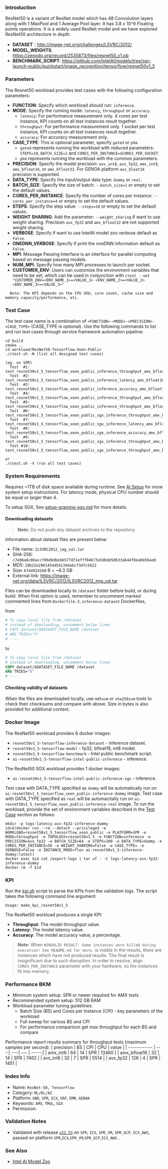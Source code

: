 ### Introduction

ResNet50 is a variant of ResNet model which has 48 Convolution layers along with 1 MaxPool and 1 Average Pool layer. It has 3.8 x 10^9 Floating points operations. It is a widely used ResNet model and we have explored ResNet50 architecture in depth.

- **DATASET**：http://image-net.org/challenges/LSVRC/2012/
- **MODEL_WEIGHTS**: https://zenodo.org/record/2535873/files/resnet50_v1.pb
- **BENCHMARK_SCRIPT**: https://github.com/IntelAI/models/tree/spr-launch-public/quickstart/image_recognition/tensorflow/resnet50v1_5

### Parameters

The Resnet50 workload provides test cases with the following configuration parameters:
- **FUNCTION**: Specify which workload should run: `inference`.
- **MODE**: Specify the running mode: `latency`, `throughput` or `accuracy`.
  * `latency`: For performance measurement only. 4 cores per test instance, KPI counts on all test instances result together.
  * `throughput`: For performance measurement only. 1 socket per test instance, KPI counts on all test instances result together.
  * `accuracy`: For accuracy measurement only.
- **CASE_TYPE**: This is optional parameter, specify `gated` or `pkm`.  
  - `gated` represents running the workload with reduced parameters: `STEPS=10`, `BATCH_SIZE=1` and `CORES_PER_INSTANCE=$CORES_PER_SOCKET`.
  - `pkm` represents running the workload with the common parameters.
- **PRECISION**: Specify the model precision: `avx_int8`, `avx_fp32`, `amx_int8`, `amx_bfloat16`, or `amx_bfloat32`. For GENOA platform `avx_bloat16` precision is supported.
- **DATA_TYPE**: Specify the input/output data type: `dummy` or `real`.
- **BATCH_SIZE**: Specify the size of batch: `--batch_size=1` or empty to set the default values.
- **CORES_PER_INSTANCE**: Specify the number of cores per instance: `--cores_per_instance=4` or empty to set the default values.
- **STEPS**: Specify the step value: `--steps=10` or empty to set the default values.
- **WEIGHT SHARING**: Add the parameter: `--weight_sharing` if want to use weight sharing. Precision `avx_fp32` and `amx_bfloat32` are not supported weight sharing.
- **VERBOSE**: Specify if want to use IntelAI model zoo verbose default as `False`.
- **ONEDNN_VERBOSE**: Specify if print the oneDNN information default as `False`. 
- **MPI**: Message Passing Interface is an interface for parallel computing based on message passing models.
- **NUM_MPI**: Specify how many MPI processes to launch per socket.
- **CUSTOMER_ENV**: Users can customize the environment variables that need to be set, which can be used in conjunction with `ctest --set "CUSTOMER_ENV=<ENV_NAME_1>=<VALUE_1> <ENV_NAME_2>=<VALUE_2> <ENV_NAME_3>=<VALUE_3>"`

```
  Note: The KPI depends on the CPU SKU, core count, cache size and memory capacity/performance, etc.
```

### Test Case

The test case name is a combination of `<FUNCTION>-<MODE>-<PRECISION>-<CASE_TYPE>` (CASE_TYPE is optional). Use the following commands to list and run test cases through service framework automation pipeline:
```
cd build
cmake ..
cd workload/ResNet50-TensorFlow-Xeon-Public
./ctest.sh -N (list all designed test cases)

(eg. on SPR)
  Test  #1: test_resnet50v1_5_tensorflow_xeon_public_inference_throughput_amx_bfloat16
  Test  #2: test_resnet50v1_5_tensorflow_xeon_public_inference_latency_amx_bfloat16
  Test  #3: test_resnet50v1_5_tensorflow_xeon_public_inference_accuracy_amx_bfloat16
  Test  #4: test_resnet50v1_5_tensorflow_xeon_public_inference_throughput_amx_bfloat16_gated
  Test  #5: test_resnet50v1_5_tensorflow_xeon_public_inference_throughput_amx_bfloat16_pkm
  Test  #6: test_resnet50v1_5_tensorflow_xeon_public_sgx_inference_throughput_amx_bfloat16
  Test  #7: test_resnet50v1_5_tensorflow_xeon_public_sgx_inference_latency_amx_bfloat16
  Test  #8: test_resnet50v1_5_tensorflow_xeon_public_sgx_inference_accuracy_amx_bfloat16
  Test  #9: test_resnet50v1_5_tensorflow_xeon_public_sgx_inference_throughput_amx_bfloat16_gated
  Test #10: test_resnet50v1_5_tensorflow_xeon_public_sgx_inference_throughput_amx_bfloat16_pkm

or
./ctest.sh -V (run all test cases)
```

### System Requirements

Requires ~1TB of disk space available during runtime. See [AI Setup](../../doc/setup-ai.md) for more system setup instructions.
For latency mode, physical CPU number should be equal or larger than 4.

To setup SGX, See [setup-gramine-sgx.md](../../doc/setup-gramine-sgx.md#node-labels) for more details.

#### Downloading datasets

> **Note:** Do not push any dataset archives to the repository.

Information about dataset files are present below
* File name: `ILSVRC2012_img_val.tar`
* SHA-256: `c7e06a6c0baccf06d8dbeb6577d71efff84673a5dbdd50633ab44f8ea0456ae0`  
* MD5: `29b22e2961454d5413ddabcf34fc5622`  
* Size: `6744924160` B = ~6.3 GB  
* External link: https://image-net.org/data/ILSVRC/2012/ILSVRC2012_img_val.tar

Files can be downloaded locally to `/dataset` folder before build, or during build. When first option is used, remember to uncomment marked commented lines from `Dockerfile.3.inference-dataset` Dockerfiles,

from
```Dockerfile
# To copy local file from /dataset
# instead of downloading, uncomment below lines
# COPY dataset/$DATASET_FILE_NAME /dataset
# ARG TRIES="5"
# ----
```

to
```Dockerfile
# To copy local file from /dataset
# instead of downloading, uncomment below lines
COPY dataset/$DATASET_FILE_NAME /dataset
ARG TRIES="5"
# ----
```

#### Checking validity of datasets

When the files are downloaded locally, use `md5sum` or `sha256sum` tools to check their checksums and compare with above. Size in bytes is also provided for additional context.

### Docker Image

The ResNet50 workload provides 6 docker images:
- `resnet50v1_5-tensorflow-inference-dataset` - inference dataset.
- `resnet50v1_5-tensorflow-model` - fp32, bfloat16, int8 model.
- `resnet50v1_5-tensorflow-benchmark` - Intel public benchmark script.
- `ai-resnet50v1_5-tensorflow-intel-public-inference` - inference.

The ResNet50 SGX workload provides 1 docker images:
- `ai-resnet50v1_5-tensorflow-intel-public-inference-sgx` - inference.

Test case with DATA_TYPE specified as `dummy` will be automatically run on `ai-resnet50v1_5_tensorflow_xeon_public-inference-dummy` image. Test case with DATA_TYPE specified as `real` will be automacitally run on `ai-resnet50v1_5_tensorflow_xeon_public-inference-real` image. To run the workload, provide the set of environment variables described in the [Test Case](#Test-Case) section as follows:

```
mkdir -p logs-latency-avx-fp32-inference-dummy
id=$(docker run --rm --detach --privileged -e WORKLOAD=resnet50v1_5_tensorflow_xeon_public -e PLATFORM=SPR -e MODE=throughput -e TOPOLOGY=resnet50v1_5 -e FUNCTION=inference -e PRECISION=avx_fp32 -e BATCH_SIZE=64 -e STEPS=100 -e DATA_TYPE=dummy -e CORES_PER_INSTANCE=56 -e WEIGHT_SHARING=False -e CASE_TYPE= -e VERBOSE=False -e INSTANCE_MODE=flex ai-resnet50v1_5-inference-dummy:latest)
docker exec $id cat /export-logs | tar xf - -C logs-latency-avx-fp32-inference-dummy
docker rm -f $id
```

### KPI

Run the [kpi.sh](kpi.sh) script to parse the KPIs from the validation logs. The script takes the following command line argument:

```
Usage: make_kpi_resnet50v1_5
```

The ResNet50 workload produces a single KPI:
- **Throughput**: The model throughput value.
- **Latency**: The model latency value.
- **Accuracy**: The model accuracy value, a percentage.

> **Note:** When `#INVALID RESULT: Some instances were killed during execution! See README.md for more.` is visible in the results,
 there are instances which have not produced results. The final result is insignificant due to such disruption.
 In order to resolve, align `CORES_PER_INSTANCE` parameter with your hardware, so the instances fit into memory.

### Performance BKM
- Minimum system setup: SPR or newer required for AMX tests
- Recommended system setup: 512 GB RAM
- Workload parameter tuning guidelines:
  - Batch Size (BS) and Cores per Instance (CPI) - key parameters of the workload​
  - Full sweep for various BS and CPI
  - For performance comparison get max throughput for each BS and compare

Performance report results summary for throughput tests (maximum samples per second):
| precision    | BS  | CPI | CPU | value |
| ------------ | ---:| ---:| --- | -----:|
| amx_int8     | 64  |  14 | SPR | 13460 |
| amx_bfloat16 | 32  |  14 | SPR | 7462  |
| avx_int8     | 32  |  7  | SPR | 5514  |
| avx_fp32     | 128 |  4  | SPR | 1451  |

### Index Info
- Name: `ResNet-50, TensorFlow`
- Category: `ML/DL/AI`
- Platform: `GNR`, `SPR`, `ICX`, `SRF`, `EMR`, `GENOA`
- Keywords: `AMX`, `TMUL`, `SGX`
- Permission:

### Validation Notes

- Validated with release [`v22.53`](https://github.com/intel-innersource/applications.benchmarking.benchmark.platform-hero-features/releases/tag/v22.53) on `SPR`, `ICX`, `SPR_VM`, `SPR_GCP`, `ICX_AWS`, passed on platform `SPR`,`ICX`,`SPR_VM`,`SPR_GCP`,`ICX_AWS` .

### See Also

- [Intel AI Model Zoo](https://github.com/IntelAI/models/tree/spr-launch-public)  
